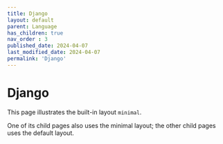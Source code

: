 ```yaml
---
title: Django
layout: default
parent: Language
has_children: true
nav_order : 3
published_date: 2024-04-07
last_modified_date: 2024-04-07
permalink: 'Django'
---
```


# Django

This page illustrates the built-in layout `minimal`.

One of its child pages also uses the minimal layout; the other child pages uses the default layout.
